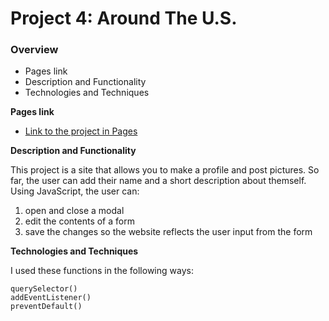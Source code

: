# Project 4: Around The U.S.

### Overview

- Pages link
- Description and Functionality
- Technologies and Techniques

**Pages link**

- [Link to the project in Pages](https://thinklikeadesigner.github.io/web_project_4/)

**Description and Functionality**

This project is a site that allows you to make a profile and post pictures. So far, the user can add their name and a short description about themself. Using JavaScript, the user can:

1. open and close a modal
2. edit the contents of a form
3. save the changes so the website reflects the user input from the form

**Technologies and Techniques**

I used these functions in the following ways:

```
querySelector()
addEventListener()
preventDefault()
```
